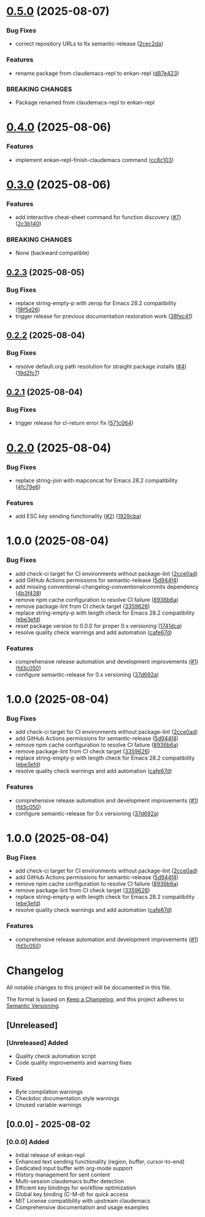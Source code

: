 # [0.5.0](https://github.com/phasetr/claudemacs-repl/compare/v0.4.0...v0.5.0) (2025-08-07)


### Bug Fixes

* correct repository URLs to fix semantic-release ([2cec2da](https://github.com/phasetr/claudemacs-repl/commit/2cec2da55bdeae768fa1de3ae2308d99d1904449))


### Features

* rename package from claudemacs-repl to enkan-repl ([d87e423](https://github.com/phasetr/claudemacs-repl/commit/d87e423dce44451f3d36fcbd6b03b5fdffc3b511))


### BREAKING CHANGES

* Package renamed from claudemacs-repl to enkan-repl

# [0.4.0](https://github.com/phasetr/enkan-repl/compare/v0.3.0...v0.4.0) (2025-08-06)


### Features

* implement enkan-repl-finish-claudemacs command ([cc8c103](https://github.com/phasetr/enkan-repl/commit/cc8c10377f3a7e9f13db3fbdb7029e762984b825))

# [0.3.0](https://github.com/phasetr/enkan-repl/compare/v0.2.3...v0.3.0) (2025-08-06)


### Features

* add interactive cheat-sheet command for function discovery ([#7](https://github.com/phasetr/enkan-repl/issues/7)) ([2c3b140](https://github.com/phasetr/enkan-repl/commit/2c3b1405346eb82450230812da5dbf6b8b68d208))


### BREAKING CHANGES

* None (backward compatible)

## [0.2.3](https://github.com/phasetr/enkan-repl/compare/v0.2.2...v0.2.3) (2025-08-05)


### Bug Fixes

* replace string-empty-p with zerop for Emacs 28.2 compatibility ([18f5d26](https://github.com/phasetr/enkan-repl/commit/18f5d26d3258c897cd7411d63bf93e5062a07a11))
* trigger release for previous documentation restoration work ([38fec41](https://github.com/phasetr/enkan-repl/commit/38fec417f05b831906b9785bbd168488e292e75b))

## [0.2.2](https://github.com/phasetr/enkan-repl/compare/v0.2.1...v0.2.2) (2025-08-04)


### Bug Fixes

* resolve default.org path resolution for straight package installs ([#4](https://github.com/phasetr/enkan-repl/issues/4)) ([19d2fc7](https://github.com/phasetr/enkan-repl/commit/19d2fc76998592e026f409b950b4f5ac5ab1a115))

## [0.2.1](https://github.com/phasetr/enkan-repl/compare/v0.2.0...v0.2.1) (2025-08-04)


### Bug Fixes

* trigger release for cl-return error fix ([571c064](https://github.com/phasetr/enkan-repl/commit/571c06432ce9d418c6b7eef24c7538ad33da3b6b))

# [0.2.0](https://github.com/phasetr/enkan-repl/compare/v0.1.0...v0.2.0) (2025-08-04)


### Bug Fixes

* replace string-join with mapconcat for Emacs 28.2 compatibility ([4fc79e6](https://github.com/phasetr/enkan-repl/commit/4fc79e62102240b72acbf6124282c4cdd970d6b0))


### Features

* add ESC key sending functionality ([#2](https://github.com/phasetr/enkan-repl/issues/2)) ([1929cba](https://github.com/phasetr/enkan-repl/commit/1929cba5f3dc3e361a1bbf302e3d536205c5908b))

# 1.0.0 (2025-08-04)


### Bug Fixes

* add check-ci target for CI environments without package-lint ([2cce0ad](https://github.com/phasetr/enkan-repl/commit/2cce0ad16e46cd19c0174b8f994a7d134f94f6e4))
* add GitHub Actions permissions for semantic-release ([5d944f4](https://github.com/phasetr/enkan-repl/commit/5d944f4628e763c384855928a1943fc058fdcdc7))
* add missing conventional-changelog-conventionalcommits dependency ([4b3f438](https://github.com/phasetr/enkan-repl/commit/4b3f438b5cb11f2558adce7c33766cb6f817197d))
* remove npm cache configuration to resolve CI failure ([8936b6a](https://github.com/phasetr/enkan-repl/commit/8936b6a8e4357ee3922d7772dfdc5b299e0e5d4f))
* remove package-lint from CI check target ([3359626](https://github.com/phasetr/enkan-repl/commit/33596264c8ff0e4861c89a4aaa23faaf9ee181bb))
* replace string-empty-p with length check for Emacs 28.2 compatibility ([ebe3efd](https://github.com/phasetr/enkan-repl/commit/ebe3efdd93a07874bd19460ea89d036b2f855b5e))
* reset package version to 0.0.0 for proper 0.x versioning ([1741dca](https://github.com/phasetr/enkan-repl/commit/1741dca628d4d7dc28d97dae5f30d1f586e1dc7c))
* resolve quality check warnings and add automation ([cafe67d](https://github.com/phasetr/enkan-repl/commit/cafe67d4f9bd96010a6168646350b7c458d06e24))


### Features

* comprehensive release automation and development improvements ([#1](https://github.com/phasetr/enkan-repl/issues/1)) ([fd3c050](https://github.com/phasetr/enkan-repl/commit/fd3c050633b978a07ca239443e31b1decabebd7d))
* configure semantic-release for 0.x versioning ([37d692a](https://github.com/phasetr/enkan-repl/commit/37d692ae5b676f6c35f8aaee69581a52317e61b6))

# 1.0.0 (2025-08-04)


### Bug Fixes

* add check-ci target for CI environments without package-lint ([2cce0ad](https://github.com/phasetr/enkan-repl/commit/2cce0ad16e46cd19c0174b8f994a7d134f94f6e4))
* add GitHub Actions permissions for semantic-release ([5d944f4](https://github.com/phasetr/enkan-repl/commit/5d944f4628e763c384855928a1943fc058fdcdc7))
* remove npm cache configuration to resolve CI failure ([8936b6a](https://github.com/phasetr/enkan-repl/commit/8936b6a8e4357ee3922d7772dfdc5b299e0e5d4f))
* remove package-lint from CI check target ([3359626](https://github.com/phasetr/enkan-repl/commit/33596264c8ff0e4861c89a4aaa23faaf9ee181bb))
* replace string-empty-p with length check for Emacs 28.2 compatibility ([ebe3efd](https://github.com/phasetr/enkan-repl/commit/ebe3efdd93a07874bd19460ea89d036b2f855b5e))
* resolve quality check warnings and add automation ([cafe67d](https://github.com/phasetr/enkan-repl/commit/cafe67d4f9bd96010a6168646350b7c458d06e24))


### Features

* comprehensive release automation and development improvements ([#1](https://github.com/phasetr/enkan-repl/issues/1)) ([fd3c050](https://github.com/phasetr/enkan-repl/commit/fd3c050633b978a07ca239443e31b1decabebd7d))
* configure semantic-release for 0.x versioning ([37d692a](https://github.com/phasetr/enkan-repl/commit/37d692ae5b676f6c35f8aaee69581a52317e61b6))

# 1.0.0 (2025-08-04)


### Bug Fixes

* add check-ci target for CI environments without package-lint ([2cce0ad](https://github.com/phasetr/enkan-repl/commit/2cce0ad16e46cd19c0174b8f994a7d134f94f6e4))
* add GitHub Actions permissions for semantic-release ([5d944f4](https://github.com/phasetr/enkan-repl/commit/5d944f4628e763c384855928a1943fc058fdcdc7))
* remove npm cache configuration to resolve CI failure ([8936b6a](https://github.com/phasetr/enkan-repl/commit/8936b6a8e4357ee3922d7772dfdc5b299e0e5d4f))
* remove package-lint from CI check target ([3359626](https://github.com/phasetr/enkan-repl/commit/33596264c8ff0e4861c89a4aaa23faaf9ee181bb))
* replace string-empty-p with length check for Emacs 28.2 compatibility ([ebe3efd](https://github.com/phasetr/enkan-repl/commit/ebe3efdd93a07874bd19460ea89d036b2f855b5e))
* resolve quality check warnings and add automation ([cafe67d](https://github.com/phasetr/enkan-repl/commit/cafe67d4f9bd96010a6168646350b7c458d06e24))


### Features

* comprehensive release automation and development improvements ([#1](https://github.com/phasetr/enkan-repl/issues/1)) ([fd3c050](https://github.com/phasetr/enkan-repl/commit/fd3c050633b978a07ca239443e31b1decabebd7d))

# Changelog

All notable changes to this project will be documented in this file.

The format is based on [Keep a Changelog](https://keepachangelog.com/en/1.0.0/),
and this project adheres to [Semantic Versioning](https://semver.org/spec/v2.0.0.html).

## [Unreleased]

### [Unreleased] Added

- Quality check automation script
- Code quality improvements and warning fixes

### Fixed

- Byte compilation warnings
- Checkdoc documentation style warnings
- Unused variable warnings

## [0.0.0] - 2025-08-02

### [0.0.0] Added

- Initial release of enkan-repl
- Enhanced text sending functionality (region, buffer, cursor-to-end)
- Dedicated input buffer with org-mode support
- History management for sent content
- Multi-session claudemacs buffer detection
- Efficient key bindings for workflow optimization
- Global key binding (C-M-d) for quick access
- MIT License compatibility with upstream claudemacs
- Comprehensive documentation and usage examples
